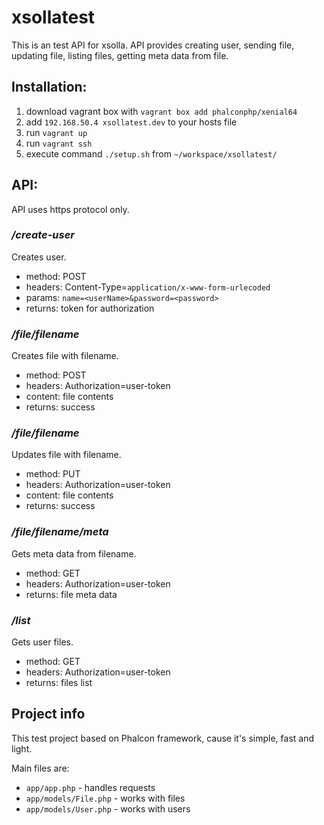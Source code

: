 # xsollatest
This is an test API for xsolla. API provides creating user, sending file, updating file, listing files, getting meta data from file.

## Installation:
1. download vagrant box with `vagrant box add phalconphp/xenial64`
2. add `192.168.50.4 xsollatest.dev` to your hosts file
3. run `vagrant up`
4. run `vagrant ssh`
5. execute command `./setup.sh` from `~/workspace/xsollatest/`

## API:
API uses https protocol only.
### */create-user*
Creates user.
- method: POST
- headers: Content-Type=`application/x-www-form-urlecoded`
- params: `name=<userName>&password=<password>`
- returns: token for authorization

### */file/filename*
Creates file with filename.
- method: POST
- headers: Authorization=user-token
- content: file contents
- returns: success

### */file/filename*
Updates file with filename.
- method: PUT
- headers: Authorization=user-token
- content: file contents
- returns: success

### */file/filename/meta*
Gets meta data from filename.
- method: GET
- headers: Authorization=user-token
- returns: file meta data

### */list*
Gets user files.
- method: GET
- headers: Authorization=user-token
- returns: files list

## Project info
This test project based on Phalcon framework, cause it's simple, fast and light.

Main files are:
- `app/app.php` - handles requests
- `app/models/File.php` - works with files
- `app/models/User.php` - works with users
